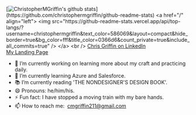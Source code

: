 
[![ChristopherMGriffin's github stats](https://github-readme-stats.vercel.app/api?username=christophermgriffin&show_icons=true&bg_color=rgba(255,255,255,1))](https://github.com/christophermgriffin/github-readme-stats)
<a href="/" align="left">
    <img src="https://github-readme-stats.vercel.app/api/top-langs/?username=christophermgriffin&text_color=586069&layout=compact&hide_border=true&bg_color=fff&title_color=0366d6&count_private=true&include_all_commits=true" />
  </a>
  <br />
[Chris Griffin on LinkedIn](https://www.linkedin.com/in/c-m-griffin/)
<br/>
[My Landing Page](https://christophermgriffin.github.io/MyPage/)
<br/>

  
- 🔭 I’m currently working on learning more about my craft and practicing daily.
- 🌱 I’m currently learning Azure and Salesforce.
- 📚 I’m currently reading 'THE NONDESIGNER'S DESIGN BOOK'.
- 😄 Pronouns: he/him/his.
- ⚡ Fun fact: I have stopped a moving train with my bare hands.
- 📫 How to reach me: &nbsp;cmgriffin211@gmail.com

<!--
**ChristopherMGriffin/ChristopherMGriffin** is a ✨ _special_ ✨ repository because its `README.md` (this file) appears on your GitHub profile.

Here are some ideas to get you started:

- 🔭 I’m currently working on ...
- 🌱 I’m currently learning ...
- 👯 I’m looking to collaborate on ...
- 🤔 I’m looking for help with ...
- 💬 Ask me about ...
- 📫 How to reach me: ...
- 😄 Pronouns: ...
- ⚡ Fun fact: ...
-->
